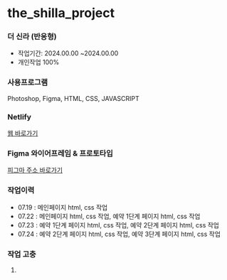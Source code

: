# the_shilla_project
### 더 신라 (반응형)
* 작업기간: 2024.00.00 ~2024.00.00
* 개인작업 100%
### 사용프로그램
Photoshop, Figma, HTML, CSS, JAVASCRIPT
### Netlify
<a target="_blank" href="#">웹 바로가기</a>
### Figma 와이어프레임 & 프로토타입
<a target="_blank" href="https://www.figma.com/design/AyHhO7g1V0hktpF3Dg2rwu/%EC%8B%A0%EB%9D%BC%ED%98%B8%ED%85%94?node-id=11-257&t=4cli8GUYiDThDEbU-1">피그마 주소 바로가기</a>
### 작업이력
* 07.19 : 메인페이지 html, css 작업
* 07.22 : 메인페이지 html, css 작업, 예약 1단계 페이지 html, css 작업
* 07.23 : 예약 1단계 페이지 html, css 작업, 예약 2단계 페이지 html, css 작업
* 07.24 : 예약 2단계 페이지 html, css 작업, 예약 3단계 페이지 html, css 작업
### 작업 고충
1. 
